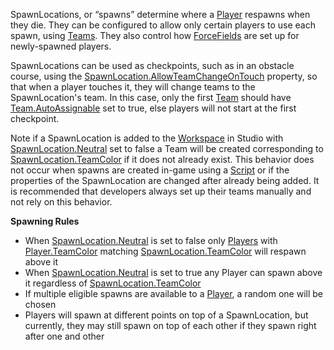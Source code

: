 SpawnLocations, or “spawns” determine where a [Player](https://developer.roblox.com/en-us/api-reference/class/Player) respawns when they die. They can be configured to allow only certain players to use each spawn, using [Teams](https://developer.roblox.com/en-us/api-reference/class/Team). They also control how [ForceFields](https://developer.roblox.com/en-us/api-reference/class/ForceField) are set up for newly-spawned players.

SpawnLocations can be used as checkpoints, such as in an obstacle course, using the [SpawnLocation.AllowTeamChangeOnTouch](https://developer.roblox.com/en-us/api-reference/property/SpawnLocation/AllowTeamChangeOnTouch) property, so that when a player touches it, they will change teams to the SpawnLocation's team. In this case, only the first [Team](https://developer.roblox.com/en-us/api-reference/class/Team) should have [Team.AutoAssignable](https://developer.roblox.com/en-us/api-reference/property/Team/AutoAssignable) set to true, else players will not start at the first checkpoint.

Note if a SpawnLocation is added to the [Workspace](https://developer.roblox.com/en-us/api-reference/class/Workspace) in Studio with [SpawnLocation.Neutral](https://developer.roblox.com/en-us/api-reference/property/SpawnLocation/Neutral) set to false a Team will be created corresponding to [SpawnLocation.TeamColor](https://developer.roblox.com/en-us/api-reference/property/SpawnLocation/TeamColor) if it does not already exist. This behavior does not occur when spawns are created in-game using a [Script](https://developer.roblox.com/en-us/api-reference/class/Script) or if the properties of the SpawnLocation are changed after already being added. It is recommended that developers always set up their teams manually and not rely on this behavior.

**Spawning Rules**

*   When [SpawnLocation.Neutral](https://developer.roblox.com/en-us/api-reference/property/SpawnLocation/Neutral) is set to false only [Players](https://developer.roblox.com/en-us/api-reference/class/Player) with [Player.TeamColor](https://developer.roblox.com/en-us/api-reference/property/Player/TeamColor) matching [SpawnLocation.TeamColor](https://developer.roblox.com/en-us/api-reference/property/SpawnLocation/TeamColor) will respawn above it
*   When [SpawnLocation.Neutral](https://developer.roblox.com/en-us/api-reference/property/SpawnLocation/Neutral) is set to true any Player can spawn above it regardless of [SpawnLocation.TeamColor](https://developer.roblox.com/en-us/api-reference/property/SpawnLocation/TeamColor)
*   If multiple eligible spawns are available to a [Player](https://developer.roblox.com/en-us/api-reference/class/Player), a random one will be chosen
*   Players will spawn at different points on top of a SpawnLocation, but currently, they may still spawn on top of each other if they spawn right after one and other